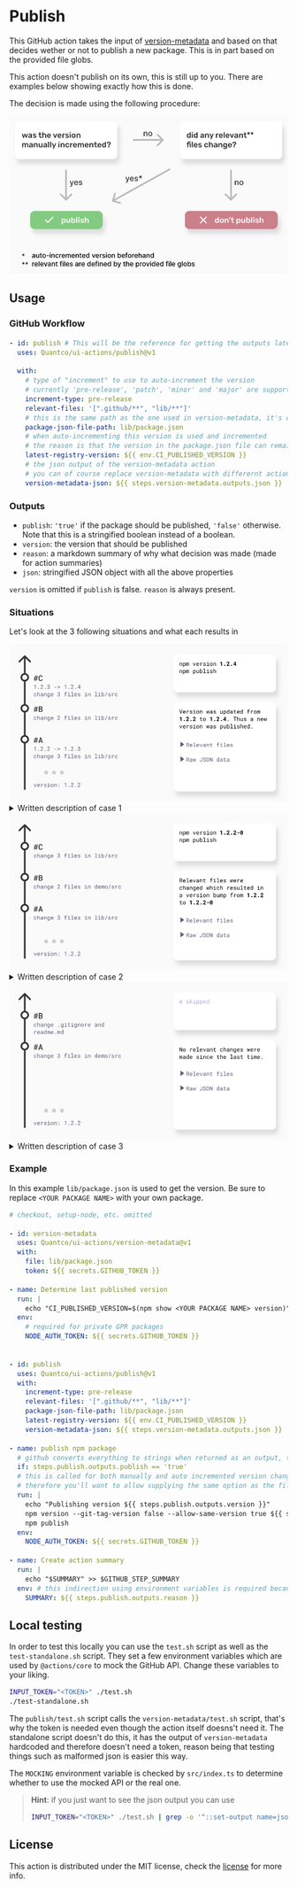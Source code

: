 # Publish

This GitHub action takes the input of [version-metadata](./version-metadata) and based on that decides wether or not to publish a new package.
This is in part based on the provided file globs.

This action doesn't publish on its own, this is still up to you.
There are examples below showing exactly how this is done.

The decision is made using the following procedure:

<picture>
  <source media="(prefers-color-scheme: dark)" srcset="./images/decision-tree-dark.svg">
  <img alt="Decision tree" src="./images/decision-tree.svg">
</picture>

## Usage

### GitHub Workflow

```yaml
- id: publish # This will be the reference for getting the outputs later on.
  uses: Quantco/ui-actions/publish@v1

  with:
    # type of "increment" to use to auto-increment the version
    # currently 'pre-release', 'patch', 'minor' and 'major' are supported, default is 'pre-release'
    increment-type: pre-release
    relevant-files: '[".github/**", "lib/**"]'
    # this is the same path as the one used in version-metadata, it's only used to have a proper summary at the end, not essential to the execution flow of the action
    package-json-file-path: lib/package.json
    # when auto-incrementing this version is used and incremented
    # the reason is that the version in the package.json file can remain the same while a lot of versions are published and incrementing from the same starting point would result in collisions.
    latest-registry-version: ${{ env.CI_PUBLISHED_VERSION }}
    # the json output of the version-metadata action
    # you can of course replace version-metadata with differernt action but it needs to have the same data structure
    version-metadata-json: ${{ steps.version-metadata.outputs.json }}
```

### Outputs

- `publish`: `'true'` if the package should be published, `'false'` otherwise. Note that this is a stringified boolean instead of a boolean.
- `version`: the version that should be published
- `reason`: a markdown summary of why what decision was made (made for action summaries)
- `json`: stringified JSON object with all the above properties

`version` is omitted if `publish` is false.
`reason` is always present.

### Situations

Let's look at the 3 following situations and what each results in

<picture>
  <source media="(prefers-color-scheme: dark)" srcset="./images/case-1-dark.svg">
  <img alt="case 1" src="./images/case-1.svg">
</picture>

<details>
  <summary>Written description of case 1</summary>
  Let's assume you just merged a pull request into main in which you did the following things:

  - commit A
    - increment version from `1.2.2` to `1.2.3`
    - change 3 files in `lib/src/`
  - commit B
    - change 2 files in `lib/src`
  - commit C
    - increment version from `1.2.3` to `1.2.4`
    - change 3 files in `lib/src/`

  Version in `lib/package.json` was updated from \`1.2.2\` to \`1.2.4\`.
  Thus a new version was published
</details>

<picture>
  <source media="(prefers-color-scheme: dark)" srcset="./images/case-2-dark.svg">
  <img alt="case 2" src="./images/case-2.svg">
</picture>

<details>
  <summary>Written description of case 2</summary>

  Let's assume you just merged a pull request into main in which you did the following things:

  - commit A
    - change 3 files in `lib/src`
  - commit B
    - change 2 files in `demo/src`
  - commit C
    - change 3 files in `lib/src/`

  Relevant files were changed which resulted in a version bump from \`1.2.2\` to \`1.2.2-0\`
</details>

<picture>
  <source media="(prefers-color-scheme: dark)" srcset="./images/case-3-dark.svg">
  <img alt="case 3" src="./images/case-3.svg">
</picture>

<details>
  <summary>Written description of case 3</summary>
  
  Let's assume you just merged a pull request into main in which you did the following things:

  - commit A
    - change 3 files in `demo/src`
  - commit B
    - change `.gitignore` and `readme.md`

  No relevant changes were made since the last time.
</details>

### Example

In this example `lib/package.json` is used to get the version.
Be sure to replace `<YOUR PACKAGE NAME>` with your own package.

```yaml
# checkout, setup-node, etc. omitted

- id: version-metadata
  uses: Quantco/ui-actions/version-metadata@v1
  with:
    file: lib/package.json
    token: ${{ secrets.GITHUB_TOKEN }}

- name: Determine last published version
  run: |
    echo "CI_PUBLISHED_VERSION=$(npm show <YOUR PACKAGE NAME> version)" >> $GITHUB_ENV
  env:
    # required for private GPR packages
    NODE_AUTH_TOKEN: ${{ secrets.GITHUB_TOKEN }}

  
- id: publish
  uses: Quantco/ui-actions/publish@v1
  with:
    increment-type: pre-release
    relevant-files: '[".github/**", "lib/**"]'
    package-json-file-path: lib/package.json
    latest-registry-version: ${{ env.CI_PUBLISHED_VERSION }}
    version-metadata-json: ${{ steps.version-metadata.outputs.json }}

- name: publish npm package
  # github converts everything to strings when returned as an output, therefore you'll have to check against 'true' instead of true
  if: steps.publish.outputs.publish == 'true'
  # this is called for both manually and auto incremented version changes
  # therefore you'll want to allow supplying the same option as the file already contains (--allow-same-version true)
  run: |
    echo "Publishing version ${{ steps.publish.outputs.version }}"
    npm version --git-tag-version false --allow-same-version true ${{ steps.publish.outputs.version }}
    npm publish
  env:
    NODE_AUTH_TOKEN: ${{ secrets.GITHUB_TOKEN }}

- name: Create action summary
  run: |
    echo "$SUMMARY" >> $GITHUB_STEP_SUMMARY
  env: # this indirection using environment variables is required because shells and backticks don't play nice together (string interpolation)
    SUMMARY: ${{ steps.publish.outputs.reason }}
```

## Local testing

In order to test this locally you can use the `test.sh` script as well as the `test-standalone.sh` script.
They set a few environment variables which are used by `@actions/core` to mock the GitHub API.
Change these variables to your liking.

```sh
INPUT_TOKEN="<TOKEN>" ./test.sh
./test-standalone.sh
```

The `publish/test.sh` script calls the `version-metadata/test.sh` script, that's why the token is needed even though the action itself doesns't need it.
The standalone script doesn't do this, it has the output of `version-metadata` hardcoded and therefore doesn't need a token, reason being that testing things such as malformed json is easier this way.

The `MOCKING` environment variable is checked by `src/index.ts` to determine whether to use the mocked API or the real one.


> **Hint**: if you just want to see the json output you can use
> ```sh
> INPUT_TOKEN="<TOKEN>" ./test.sh | grep -o '^::set-output name=json::.*$' | sed 's/::set-output name=json:://g' | jq
> ```

## License

This action is distributed under the MIT license, check the [license](../LICENSE) for more info.
